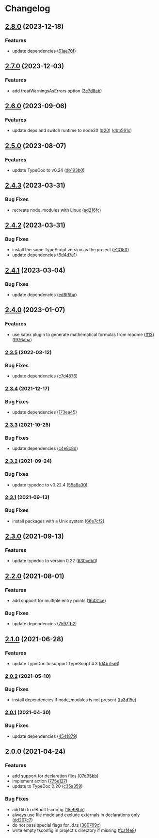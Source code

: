 # Changelog

## [2.8.0](https://github.com/zakodium/typedoc-action/compare/v2.7.0...v2.8.0) (2023-12-18)


### Features

* update dependencies ([61ae70f](https://github.com/zakodium/typedoc-action/commit/61ae70f83534a6ccab4fdc1cff2dd7f433613599))

## [2.7.0](https://github.com/zakodium/typedoc-action/compare/v2.6.0...v2.7.0) (2023-12-03)


### Features

* add treatWarningsAsErrors option ([3c7d8ab](https://github.com/zakodium/typedoc-action/commit/3c7d8ab4981ba530a851abe9163a5ff9c1229039))

## [2.6.0](https://github.com/zakodium/typedoc-action/compare/v2.5.0...v2.6.0) (2023-09-06)


### Features

* update deps and switch runtime to node20 ([#20](https://github.com/zakodium/typedoc-action/issues/20)) ([dbb561c](https://github.com/zakodium/typedoc-action/commit/dbb561c22614a90b06567360bd549f6e5e9352ab))

## [2.5.0](https://github.com/zakodium/typedoc-action/compare/v2.4.3...v2.5.0) (2023-08-07)


### Features

* update TypeDoc to v0.24 ([db193b0](https://github.com/zakodium/typedoc-action/commit/db193b01cdd5b1baf505c8621bbebd3b5da81fc4))

## [2.4.3](https://github.com/zakodium/typedoc-action/compare/v2.4.2...v2.4.3) (2023-03-31)


### Bug Fixes

* recreate node_modules with Linux ([ad216fc](https://github.com/zakodium/typedoc-action/commit/ad216fc9a0b96b1152f33a2bc8a051ab92ad151f))

## [2.4.2](https://github.com/zakodium/typedoc-action/compare/v2.4.1...v2.4.2) (2023-03-31)


### Bug Fixes

* install the same TypeScript version as the project ([e1015ff](https://github.com/zakodium/typedoc-action/commit/e1015ff23a4d7572ae22a3526e8f0331d503595c))
* update dependencies ([6d4d7e1](https://github.com/zakodium/typedoc-action/commit/6d4d7e12d7408b38653f6534febe3fb3854d4559))

## [2.4.1](https://github.com/zakodium/typedoc-action/compare/v2.4.0...v2.4.1) (2023-03-04)


### Bug Fixes

* update dependencies ([ed8f5ba](https://github.com/zakodium/typedoc-action/commit/ed8f5ba8edd2962fba991a95a4e914525a5d11fd))

## [2.4.0](https://github.com/zakodium/typedoc-action/compare/v2.3.5...v2.4.0) (2023-01-07)


### Features

* use katex plugin to generate mathematical formulas from readme ([#13](https://github.com/zakodium/typedoc-action/issues/13)) ([f976aba](https://github.com/zakodium/typedoc-action/commit/f976aba5b3d7986cd896b4e7769cdd353de9afa3))

### [2.3.5](https://github.com/zakodium/typedoc-action/compare/v2.3.4...v2.3.5) (2022-03-12)


### Bug Fixes

* update dependencies ([c7d4876](https://github.com/zakodium/typedoc-action/commit/c7d48767fa0db128e49dccc99bff2de9388c7407))

### [2.3.4](https://www.github.com/zakodium/typedoc-action/compare/v2.3.3...v2.3.4) (2021-12-17)


### Bug Fixes

* update dependencies ([173ea45](https://www.github.com/zakodium/typedoc-action/commit/173ea45b2aca5effdc6c389176e21afa2484213b))

### [2.3.3](https://www.github.com/zakodium/typedoc-action/compare/v2.3.2...v2.3.3) (2021-10-25)


### Bug Fixes

* update dependencies ([c4e8c8d](https://www.github.com/zakodium/typedoc-action/commit/c4e8c8d7addba5437eeee705e4d4c9669a3ca013))

### [2.3.2](https://www.github.com/zakodium/typedoc-action/compare/v2.3.1...v2.3.2) (2021-09-24)


### Bug Fixes

* update typedoc to v0.22.4 ([55a8a30](https://www.github.com/zakodium/typedoc-action/commit/55a8a308059fdc6a7aecf4da883cb0ad00eea317))

### [2.3.1](https://www.github.com/zakodium/typedoc-action/compare/v2.3.0...v2.3.1) (2021-09-13)


### Bug Fixes

* install packages with a Unix system ([66e7cf2](https://www.github.com/zakodium/typedoc-action/commit/66e7cf2451be804868a914764cfc56fc815011c7))

## [2.3.0](https://www.github.com/zakodium/typedoc-action/compare/v2.2.0...v2.3.0) (2021-09-13)


### Features

* update typedoc to version 0.22 ([630ceb0](https://www.github.com/zakodium/typedoc-action/commit/630ceb007bd1d4f8cdbec277add9a4925b820745))

## [2.2.0](https://www.github.com/zakodium/typedoc-action/compare/v2.1.0...v2.2.0) (2021-08-01)


### Features

* add support for multiple entry points ([16431ce](https://www.github.com/zakodium/typedoc-action/commit/16431ce452902585460eaf8538c1c3728eb7c834))


### Bug Fixes

* update dependencies ([7597fb2](https://www.github.com/zakodium/typedoc-action/commit/7597fb2c659345eaa239d17c8cbe4ccb60eceacc))

## [2.1.0](https://www.github.com/zakodium/typedoc-action/compare/v2.0.2...v2.1.0) (2021-06-28)


### Features

* update TypeDoc to support TypeScript 4.3 ([d4b7ea6](https://www.github.com/zakodium/typedoc-action/commit/d4b7ea6ae777b9807c1f8af0f44bc8170b0f2e5d))

### [2.0.2](https://www.github.com/zakodium/typedoc-action/compare/v2.0.1...v2.0.2) (2021-05-10)


### Bug Fixes

* install dependencies if node_modules is not present ([fa3d15e](https://www.github.com/zakodium/typedoc-action/commit/fa3d15e4262b749b7d7350594e3ff31d0fbb4bdc))

### [2.0.1](https://www.github.com/zakodium/typedoc-action/compare/v2.0.0...v2.0.1) (2021-04-30)


### Bug Fixes

* update dependencies ([4541879](https://www.github.com/zakodium/typedoc-action/commit/4541879210e03a096dd834fad86f3cb138c839e4))

## 2.0.0 (2021-04-24)


### Features

* add support for declaration files ([07d95bb](https://www.github.com/zakodium/typedoc-action/commit/07d95bb3091aafef30ed9accfd2371470a8b1164))
* implement action ([775e127](https://www.github.com/zakodium/typedoc-action/commit/775e127c0b4a6be0a73f8a854ce4fc76244e95b0))
* update to TypeDoc 0.20 ([c35a359](https://www.github.com/zakodium/typedoc-action/commit/c35a35958c295b9872ffd21897788f3aad719247))


### Bug Fixes

* add lib to default tsconfig ([15e98bb](https://www.github.com/zakodium/typedoc-action/commit/15e98bbe08f0a041fd403daa10f3aad1b2e4d5a5))
* always use file mode and exclude externals in declarations only ([dd267c7](https://www.github.com/zakodium/typedoc-action/commit/dd267c7764553f6e3e148e8bc19298a5d45bbe98))
* do not pass special flags for .d.ts ([389769c](https://www.github.com/zakodium/typedoc-action/commit/389769cdbf54697528a3de23a874fa8755dfba88))
* write empty tsconfig in project's directory if missing ([fcaf4e8](https://www.github.com/zakodium/typedoc-action/commit/fcaf4e8fab3910530cf2ef3fd8c1f6b8169c7b56))
